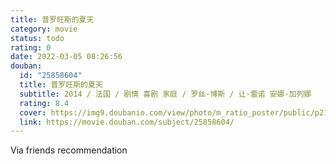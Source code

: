 ```yaml
---
title: 普罗旺斯的夏天
category: movie
status: todo
rating: 0
date: 2022-03-05 08:26:56
douban:
  id: "25858604"
  title: 普罗旺斯的夏天
  subtitle: 2014 / 法国 / 剧情 喜剧 家庭 / 罗丝·博斯 / 让·雷诺 安娜·加列娜
  rating: 8.4
  cover: https://img9.doubanio.com/view/photo/m_ratio_poster/public/p2176944875.jpg
  link: https://movie.douban.com/subject/25858604/
---
```


Via friends recommendation 